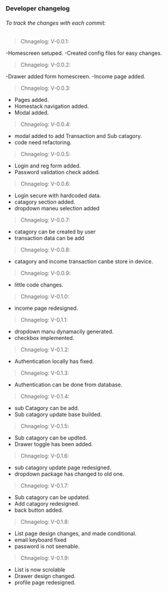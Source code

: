 ### Developer changelog

###### To track the changes with each commit:

> Chnagelog: V-0.0.1:

-Homescreen setuped.
-Created config files for easy changes.

> Chnagelog: V-0.0.2:

-Drawer added form homescreen.
-Income page added.

> Chnagelog: V-0.0.3:

- Pages added.
- Homestack navigation added.
- Modal added.

> Chnagelog: V-0.0.4:

- modal added to add Transaction and Sub catagory.
- code need refactoring.

> Chnagelog: V-0.0.5:

- Login and reg form added.
- Password validation check added.

> Chnagelog: V-0.0.6:

- Login secure with hardcoded data.
- catagory section added.
- dropdown maneu selection added

> Chnagelog: V-0.0.7:

- catagory can be created by user
- transaction data can be add

> Chnagelog: V-0.0.8:

- catagory and income transaction canbe store in device.

> Chnagelog: V-0.0.9:

- little code changes.

> Chnagelog: V-0.1.0:

- income page redesigned.

> Chnagelog: V-0.1.1:

- dropdown manu dynamacily generated.
- checkbox implemented.

> Chnagelog: V-0.1.2:

- Authentication locally has fixed.

> Chnagelog: V-0.1.3:

- Authentication can be done from database.

> Chnagelog: V-0.1.4:

- sub Catagory can be add.
- Sub catagory update base builded.

> Chnagelog: V-0.1.5:

- Sub catagory can be updted.
- Drawer toggle has been added.

> Chnagelog: V-0.1.6:

- sub catagory update page redesigned.
- dropdown package has changed to old one.

> Chnagelog: V-0.1.7:

- Sub catagory can be updated.
- Add catagory redesigned.
- back button added.

> Chnagelog: V-0.1.8:

- List page design changes, and made conditional.
- email keyboard fixed
- password is not seenable.

> Chnagelog: V-0.1.9:

- List is now scrolable
- Drawer design changed.
- profile page redesigned.
